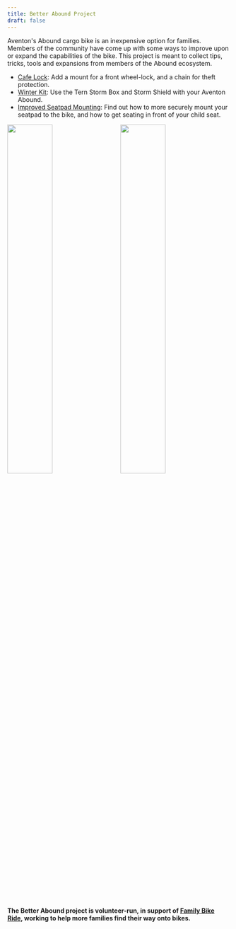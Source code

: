 ```yaml
---
title: Better Abound Project
draft: false
---
```


Aventon's Abound cargo bike is an inexpensive option for families. Members of
the community have come up with some ways to improve upon or expand the 
capabilities of the bike. This project is meant to collect tips, tricks,
tools and expansions from members of the Abound ecosystem.

* [Cafe Lock](/cafe-lock/): Add a mount for a front wheel-lock, and a chain
  for theft protection.
* [Winter Kit](/winter-kit/): Use the Tern Storm Box and Storm Shield with your
  Aventon Abound.
* [Improved Seatpad Mounting](/seatpad/): Find out how to more securely mount
  your seatpad to the bike, and how to get seating in front of your child seat.

<img src="/img/winter-kit.jpg" width="45%" /> <img src="/img/abound-sideview.jpg" width="45%" style="margin-left: 25px"/>


**The Better Abound project is volunteer-run, in support of [Family Bike Ride](https://www.familybikeride.org/), working to help more families find their way
onto bikes.**
